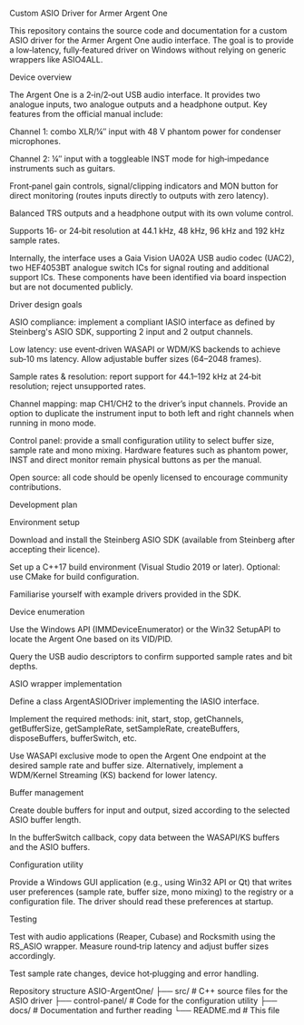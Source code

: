 Custom ASIO Driver for Armer Argent One

This repository contains the source code and documentation for a custom ASIO driver for the Armer Argent One audio interface. The goal is to provide a low‑latency, fully‑featured driver on Windows without relying on generic wrappers like ASIO4ALL.

Device overview

The Argent One is a 2‑in/2‑out USB audio interface. It provides two analogue inputs, two analogue outputs and a headphone output. Key features from the official manual include:

Channel 1: combo XLR/¼″ input with 48 V phantom power for condenser microphones.

Channel 2: ¼″ input with a toggleable INST mode for high‑impedance instruments such as guitars.

Front‑panel gain controls, signal/clipping indicators and MON button for direct monitoring (routes inputs directly to outputs with zero latency).

Balanced TRS outputs and a headphone output with its own volume control.

Supports 16‑ or 24‑bit resolution at 44.1 kHz, 48 kHz, 96 kHz and 192 kHz sample rates.

Internally, the interface uses a Gaia Vision UA02A USB audio codec (UAC2), two HEF4053BT analogue switch ICs for signal routing and additional support ICs. These components have been identified via board inspection but are not documented publicly.

Driver design goals

ASIO compliance: implement a compliant IASIO interface as defined by Steinberg's ASIO SDK, supporting 2 input and 2 output channels.

Low latency: use event‑driven WASAPI or WDM/KS backends to achieve sub‑10 ms latency. Allow adjustable buffer sizes (64–2048 frames).

Sample rates & resolution: report support for 44.1–192 kHz at 24‑bit resolution; reject unsupported rates.

Channel mapping: map CH1/CH2 to the driver’s input channels. Provide an option to duplicate the instrument input to both left and right channels when running in mono mode.

Control panel: provide a small configuration utility to select buffer size, sample rate and mono mixing. Hardware features such as phantom power, INST and direct monitor remain physical buttons as per the manual.

Open source: all code should be openly licensed to encourage community contributions.

Development plan

Environment setup

Download and install the Steinberg ASIO SDK (available from Steinberg after accepting their licence).

Set up a C++17 build environment (Visual Studio 2019 or later). Optional: use CMake for build configuration.

Familiarise yourself with example drivers provided in the SDK.

Device enumeration

Use the Windows API (IMMDeviceEnumerator) or the Win32 SetupAPI to locate the Argent One based on its VID/PID.

Query the USB audio descriptors to confirm supported sample rates and bit depths.

ASIO wrapper implementation

Define a class ArgentASIODriver implementing the IASIO interface.

Implement the required methods: init, start, stop, getChannels, getBufferSize, getSampleRate, setSampleRate, createBuffers, disposeBuffers, bufferSwitch, etc.

Use WASAPI exclusive mode to open the Argent One endpoint at the desired sample rate and buffer size. Alternatively, implement a WDM/Kernel Streaming (KS) backend for lower latency.

Buffer management

Create double buffers for input and output, sized according to the selected ASIO buffer length.

In the bufferSwitch callback, copy data between the WASAPI/KS buffers and the ASIO buffers.

Configuration utility

Provide a Windows GUI application (e.g., using Win32 API or Qt) that writes user preferences (sample rate, buffer size, mono mixing) to the registry or a configuration file. The driver should read these preferences at startup.

Testing

Test with audio applications (Reaper, Cubase) and Rocksmith using the RS_ASIO wrapper. Measure round‑trip latency and adjust buffer sizes accordingly.

Test sample rate changes, device hot‑plugging and error handling.

Repository structure
ASIO-ArgentOne/
├── src/              # C++ source files for the ASIO driver
├── control-panel/    # Code for the configuration utility
├── docs/             # Documentation and further reading
└── README.md         # This file
